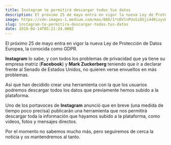 ```yaml
---
title: Instagram te permitirá descargar todos tus datos
description: El próximo 25 de mayo entra en vigor la nueva Ley de Protección de Datos Europea, la conocida como GDPR.
image: https://cdn-images-1.medium.com/max/800/1*nDVlnPUxSiDSji44RizyvQ.jpeg
slug: instagram-te-permitira-descargar-todos-tus-datos
date: 2018-04-14T05:21:24.000Z
---
```


El próximo 25 de mayo entra en vigor la nueva Ley de Protección de Datos Europea, la conocida como GDPR.

**Instagram** lo sabe, y con todos los problemas de privacidad que ya tiene su empresa matriz (**Facebook**) y **Mark Zuckerberg** teniendo que ir a declarar frente al Senado de Estados Unidos, no quieren verse envueltos en más problemas.

Así que han decidido crear una herramienta con la que los usuarios podremos descargar todos los datos que previamente hemos subido a la plataforma.

Uno de los portavoces de **Instagram** anunció que en breve (una medida de tiempo poco precisa) publicarán una herramienta que nos permitirá descargar toda la información que hayamos subido a la plataforma, como videos, fotos y mensajes directos.

Por el momento no sabemos mucho más, pero seguiremos de cerca la noticia y os mantendremos al tanto.
